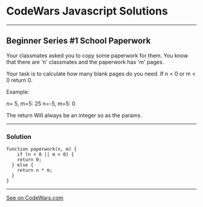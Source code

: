 # CodeWars Javascript Solutions

---

## Beginner Series #1 School Paperwork

Your classmates asked you to copy some paperwork for them. You know that there are 'n' classmates and the paperwork has 'm' pages.

Your task is to calculate how many blank pages do you need. If n < 0 or m < 0 return 0.


Example:

n= 5, m=5: 25
n=-5, m=5:  0

The return Will always be an integer so as the params.



---

### Solution

```
function paperwork(n, m) {
    if (n < 0 || m < 0) {
    return 0;
  } else {
    return n * m;
  }
}

```

---

[See on CodeWars.com](https://www.codewars.com/kata/55f9b48403f6b87a7c0000bd/train/javascript)
